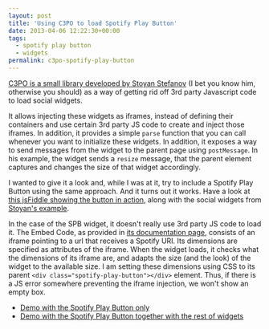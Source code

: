 ```yaml
---
layout: post
title: 'Using C3PO to load Spotify Play Button'
date: 2013-04-06 12:22:30+00:00
tags:
  - spotify play button
  - widgets
permalink: c3po-spotify-play-button
---
```


[C3PO is a small library developed by Stoyan Stefanov](http://www.phpied.com/c3po-common-3rd-party-objects/) (I bet you know him, otherwise you should) as a way of getting rid off 3rd party Javascript code to load social widgets.

It allows injecting these widgets as iframes, instead of defining their containers and use certain 3rd party JS code to create and inject those iframes. In addition, it provides a simple `parse` function that you can call whenever you want to initialize these widgets. In addition, it exposes a way to send messages from the widget to the parent page using `postMessage`. In his example, the widget sends a `resize` message, that the parent element captures and changes the size of that widget accordingly.
<!-- more -->
I wanted to give it a look and, while I was at it, try to include a Spotify Play Button using the same approach. And it turns out it works. Have a look at [this jsFiddle showing the button in action](http://jsfiddle.net/LZHgX/), along with the social widgets from [Stoyan's example](http://www.phpied.com/files/c3po/c3po.html).

In the case of the SPB widget, it doesn't really use 3rd party JS code to load it. The Embed Code, as provided in [its documentation page](https://developer.spotify.com/technologies/spotify-play-button/), consists of an iframe pointing to a url that receives a Spotify URI. Its dimensions are specified as attributes of the iframe. When the widget loads, it checks what the dimensions of its iframe are, and adapts the size (and the look) of the widget to the available size. I am setting these dimensions using CSS to its parent `<div class="spotify-play-button"></div>` element. Thus, if there is a JS error somewhere preventing the iframe injection, we won't show an empty box.

-   [Demo with the Spotify Play Button only](http://jsfiddle.net/9wT7z/)
-   [Demo with the Spotify Play Button together with the rest of
    widgets](http://jsfiddle.net/LZHgX/)
